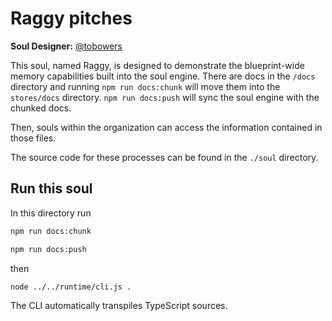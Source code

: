 # Raggy pitches

**Soul Designer:** [@tobowers](https://github.com/tobowers)

This soul, named Raggy, is designed to demonstrate the blueprint-wide memory capabilities built into the soul engine. There are docs in the `/docs` directory and running `npm run docs:chunk` will move them into the `stores/docs` directory. `npm run docs:push` will sync the soul engine with the chunked docs.

Then, souls within the organization can access the information contained in those files.

The source code for these processes can be found in the `./soul` directory.

## Run this soul

In this directory run

```bash
npm run docs:chunk
```

```bash
npm run docs:push
```

then

```bash
node ../../runtime/cli.js .
```
The CLI automatically transpiles TypeScript sources.
